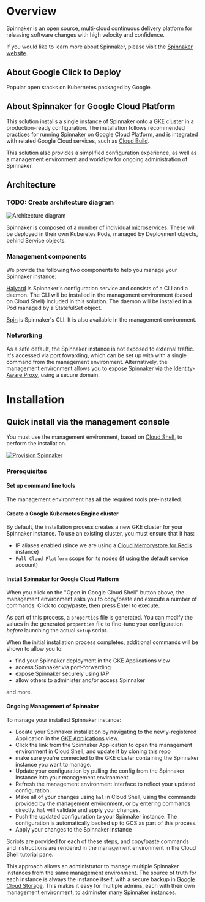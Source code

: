# Overview

Spinnaker is an open source, multi-cloud continuous delivery platform for
releasing software changes with high velocity and confidence.

If you would like to learn more about Spinnaker, please visit the
[Spinnaker website](https://spinnaker.io/).

## About Google Click to Deploy

Popular open stacks on Kubernetes packaged by Google.

## About Spinnaker for Google Cloud Platform

This solution installs a single instance of Spinnaker onto a GKE cluster in a
production-ready configuration. The installation follows recommended practices
for running Spinnaker on Google Cloud Platform, and is integrated with related
Google Cloud services, such as [Cloud Build](https://cloud.google.com/cloud-build/).

This solution also provides a simplified configuration experience, as well as a
management environment and workflow for ongoing administration of Spinnaker.

## Architecture

### TODO: Create architecture diagram

![Architecture diagram](resources/spinnaker-k8s-app-architecture.png)

Spinnaker is composed of a number of individual
[microservices](https://www.spinnaker.io/reference/architecture/). These
will be deployed in their own Kuberetes Pods, managed by Deployment objects,
behind Service objects.

### Management components

We provide the following two components to help you manage your Spinnaker instance:

[Halyard](https://www.spinnaker.io/reference/halyard/) is Spinnaker's
configuration service and consists of a CLI and a daemon. The CLI will be
installed in the management environment (based on Cloud Shell) included in
this solution. The daemon will be installed in a Pod managed by a StatefulSet
object.

[Spin](https://www.spinnaker.io/guides/spin/app/) is Spinnaker's CLI. It is also
available in the management environment.

### Networking

As a safe default, the Spinnaker instance is not exposed to external traffic. It's accessed
via port fowarding, which can be set up with with a single command from the management environment.
Alternatively, the management environment allows you to expose Spinnaker via the [Identity-Aware Proxy](https://cloud.google.com/iap/), using a secure domain.

# Installation

## Quick install via the management console

You must use the management environment, based on [Cloud Shell](https://cloud.google.com/shell/),
to perform the installation.

[![Provision Spinnaker](https://gstatic.com/cloudssh/images/open-btn.png)](https://console.cloud.google.com/cloudshell/editor?cloudshell_git_repo=https://github.com/GoogleCloudPlatform/click-to-deploy.git&cloudshell_working_dir=k8s/spinnaker/scripts/install&cloudshell_tutorial=provision-spinnaker.md)

### Prerequisites

#### Set up command line tools

The management environment has all the required tools pre-installed.

#### Create a Google Kubernetes Engine cluster

By default, the installation process creates a new GKE cluster for your Spinnaker
instance. To use an existing cluster, you must ensure that it has:

* IP aliases enabled (since we are using a
[Cloud Memorystore for Redis](https://cloud.google.com/memorystore/) instance)
* `Full Cloud Platform` scope for its nodes (if using the default service account)

#### Install Spinnaker for Google Cloud Platform

When you click on the "Open in Google Cloud Shell" button above, the management
environment asks you to copy/paste and execute a number of commands. Click to copy/paste,
then press Enter to execute.

As part of this process, a `properties` file is generated. You can modify the
values in the generated `properties` file to fine-tune your configuration
_before_ launching the actual `setup` script.

When the initial installation process completes, additional commands will be shown
to allow you to:

* find your Spinnaker deployment in the GKE Applications view
* access Spinnaker via port-forwarding
* expose Spinnaker securely using IAP
* allow others to administer and/or access Spinnaker

and more.

#### Ongoing Management of Spinnaker

To manage your installed Spinnaker instance:

* Locate your Spinnaker installation by navigating to the newly-registered
Application in the
[GKE Applications](https://console.developers.google.com/kubernetes/application?project=_)
view.
* Click the link from the Spinnaker Application to open the management
environment in Cloud Shell, and update it by cloning this repo
* make sure you're
connected to the GKE cluster containing the Spinnaker instance you want to manage.
* Update your configuration by pulling the config from the Spinnaker instance into your
management environment.
* Refresh the management environment interface to reflect your updated configuration.
* Make all of your changes using `hal` in Cloud Shell, using the commands provided by the
management environment, or by entering commands directly. `hal` will validate and apply your
changes.
* Push the updated configuration to your Spinnaker instance. The configuration is automatically
backed up to GCS as part of this process.
* Apply your changes to the Spinnaker instance

Scripts are provided for each of these steps, and copy/paste commands and instructions
are rendered in the management environment in the Cloud Shell tutorial pane.

This approach allows an administrator to manage multiple Spinnaker instances from the
same management environment. The source of truth for each instance is always the instance
itself, with a secure backup in [Google Cloud Storage](https://cloud.google.com/storage).
This makes it easy for multiple admins, each with their own management environment, to
adminster many Spinnaker instances.
